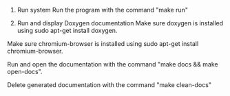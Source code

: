 1. Run system
Run the program with the command "make run"

2. Run and display Doxygen documentation
Make sure doxygen is installed using sudo apt-get install doxygen.

Make sure chromium-browser is installed using sudo apt-get install chromium-browser.

Run and open the documentation with the command "make docs && make open-docs". 

Delete generated documentation with the command "make clean-docs"
